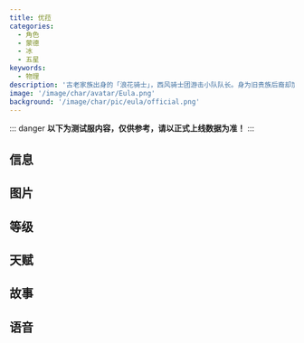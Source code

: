 ```yaml
---
title: 优菈
categories:
  - 角色
  - 蒙德
  - 冰
  - 五星
keywords:
  - 物理
description: '古老家族出身的「浪花骑士」，西风骑士团游击小队队长。身为旧贵族后裔却加入了堪称死对头的西风骑士团，该事件至今仍是蒙德一大谜团。'
image: '/image/char/avatar/Eula.png'
background: '/image/char/pic/eula/official.png'
---
```


::: danger
**以下为测试服内容，仅供参考，请以正式上线数据为准！**
:::

## 信息

<char-card name="eula"/>

## 图片

<char-image name="eula"/>

## 等级

<char-level name="eula"/>

## 天赋

<char-talent name="eula"/>

## 故事

<char-story name="eula"/>

## 语音

<char-voice name="eula"/>
